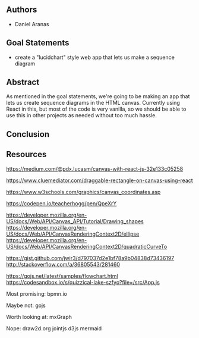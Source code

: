## Authors
* Daniel Aranas

## Goal Statements
* create a "lucidchart" style web app that lets us make a sequence diagram

## Abstract
As mentioned in the goal statements, we're going to be making an app that lets us create sequence diagrams in the HTML canvas.
Currently using React in this, but most of the code is very vanilla, so we should be able to use this in
other projects as needed without too much hassle.

## Conclusion

## Resources
https://medium.com/@pdx.lucasm/canvas-with-react-js-32e133c05258

https://www.cluemediator.com/draggable-rectangle-on-canvas-using-react

https://www.w3schools.com/graphics/canvas_coordinates.asp

https://codepen.io/teacherhogg/pen/QpeXrY

https://developer.mozilla.org/en-US/docs/Web/API/Canvas_API/Tutorial/Drawing_shapes
https://developer.mozilla.org/en-US/docs/Web/API/CanvasRenderingContext2D/ellipse
https://developer.mozilla.org/en-US/docs/Web/API/CanvasRenderingContext2D/quadraticCurveTo

https://gist.github.com/jwir3/d797037d2e1bf78a9b04838d73436197
http://stackoverflow.com/a/36805543/281460


https://gojs.net/latest/samples/flowchart.html
https://codesandbox.io/s/quizzical-lake-szfyo?file=/src/App.js

Most promising:
bpmn.io

Maybe not:
gojs

Worth looking at:
mxGraph

Nope:
draw2d.org
jointjs
d3js
mermaid
